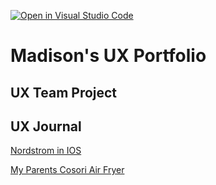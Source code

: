 [![Open in Visual Studio Code](https://classroom.github.com/assets/open-in-vscode-f059dc9a6f8d3a56e377f745f24479a46679e63a5d9fe6f495e02850cd0d8118.svg)](https://classroom.github.com/online_ide?assignment_repo_id=6804889&assignment_repo_type=AssignmentRepo)
# Madison's UX Portfolio


## UX Team Project


## UX Journal

[Nordstrom in IOS](j01/)

[My Parents Cosori Air Fryer](j02/)

